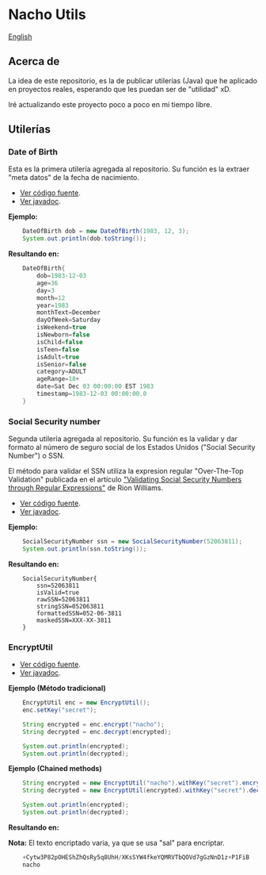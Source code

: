 # Nacho Utils

[English](README.md)

## Acerca de

La idea de este repositorio, es la de publicar utilerías (Java) 
que he aplicado en proyectos reales, esperando que les 
puedan ser de "utilidad" xD.

Iré actualizando este proyecto poco a poco en mi tiempo libre.

## Utilerías

### Date of Birth
Esta es la primera utilería agregada al repositorio. 
Su función es la extraer "meta datos" de la fecha de nacimiento.

* [Ver código fuente](src/main/mx/com/nacho/utils/DateOfBirth.java).
* [Ver javadoc](https://iasandoval.github.io/nacho-utils/mx/com/nacho/utils/DateOfBirth.html).

**Ejemplo:**
```java
    DateOfBirth dob = new DateOfBirth(1983, 12, 3);
    System.out.println(dob.toString());
``` 

**Resultando en:**
```java
    DateOfBirth{
        dob=1983-12-03
        age=36
        day=3
        month=12
        year=1983
        monthText=December
        dayOfWeek=Saturday
        isWeekend=true
        isNewborn=false
        isChild=false
        isTeen=false
        isAdult=true
        isSenior=false
        category=ADULT
        ageRange=18+
        date=Sat Dec 03 00:00:00 EST 1983
        timestamp=1983-12-03 00:00:00.0
    }
```

### Social Security number
Segunda utilería agregada al repositorio. 
Su función es la validar y dar formato al número de seguro social de los 
Estados Unidos ("Social Security Number") o SSN.

El método para validar el SSN utiliza la expresion regular "Over-The-Top Validation" publicada en el artículo
["Validating Social Security Numbers through Regular Expressions"](http://rion.io/2013/09/10/validating-social-security-numbers-through-regular-expressions-2/) de Rion Williams.

* [Ver código fuente](src/main/mx/com/nacho/utils/SocialSecurityNumber.java).
* [Ver javadoc](https://iasandoval.github.io/nacho-utils/mx/com/nacho/utils/SocialSecurityNumber.html).


**Ejemplo:**
```java
    SocialSecurityNumber ssn = new SocialSecurityNumber(52063811);
    System.out.println(ssn.toString());
```
**Resultando en:**
```
    SocialSecurityNumber{
        ssn=52063811
        isValid=true
        rawSSN=52063811
        stringSSN=052063811
        formattedSSN=052-06-3811
        maskedSSN=XXX-XX-3811
    }
```

### EncryptUtil

* [Ver código fuente](src/main/mx/com/nacho/utils/EncryptUtil.java).
* [Ver javadoc](https://iasandoval.github.io/nacho-utils/mx/com/nacho/utils/EncryptUtil.html).

**Ejemplo (Método tradicional)**
```java
    EncryptUtil enc = new EncryptUtil();
    enc.setKey("secret");

    String encrypted = enc.encrypt("nacho");
    String decrypted = enc.decrypt(encrypted);

    System.out.println(encrypted);
    System.out.println(decrypted);
```

**Ejemplo (Chained methods)**
```java
    String encrypted = new EncryptUtil("nacho").withKey("secret").encrypt();
    String decrypted = new EncryptUtil(encrypted).withKey("secret").decrypt();

    System.out.println(encrypted);
    System.out.println(decrypted);
```

**Resultando en:**

**Nota:** El texto encriptado varia, ya que se usa "sal" para encriptar. 
```java
    +Cytw3P82pOHEShZhQsRy5q8UhH/XKsSYW4fkeYQMRVTbQOVd7gGzNnD1z+P1FiB
    nacho
```